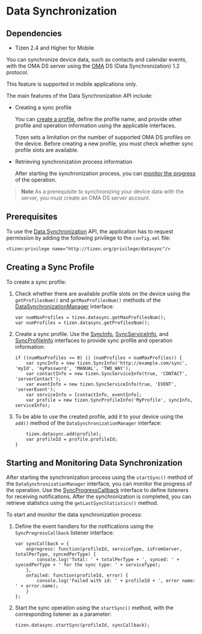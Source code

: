 # Data Synchronization

## Dependencies

- Tizen 2.4 and Higher for Mobile

You can synchronize device data, such as contacts and calendar events, with the OMA DS server using the [OMA](http://openmobilealliance.org/) DS (Data Synchronization) 1.2 protocol.

This feature is supported in mobile applications only.

The main features of the Data Synchronization API include:

- Creating a sync profile   

  You can [create a profile](./personal/sync-w.md#Creating_Sync_Profile), define the profile name, and provide other profile and operation information using the applicable interfaces.

  Tizen sets a limitation on the number of supported OMA DS profiles on the device. Before creating a new profile, you must check whether sync profile slots are available.

- Retrieving synchronization process information   

  After starting the synchronization process, you can [monitor the progress](./personal/sync-w.md#Starting_Sync) of the operation.

> **Note**
> As a prerequisite to synchronizing your device data with the server, you must create an OMA DS server account.

## Prerequisites

To use the [Data Synchronization](../../../../org.tizen.web.apireference/html/device_api/mobile/tizen/datasync.html) API, the application has to request permission by adding the following privilege to the `config.xml` file:

```
<tizen:privilege name="http://tizen.org/privilege/datasync"/>
```

## Creating a Sync Profile

To create a sync profile:

1. Check whether there are available profile slots on the device using the `getProfilesNum()` and `getMaxProfilesNum()` methods of the [DataSynchronizationManager](../../../../org.tizen.web.apireference/html/device_api/mobile/tizen/datasync.html#DataSynchronizationManager) interface:

   ```
   var numMaxProfiles = tizen.datasync.getMaxProfilesNum();
   var numProfiles = tizen.datasync.getProfilesNum();
   ```

2. Create a sync profile. Use the [SyncInfo](../../../../org.tizen.web.apireference/html/device_api/mobile/tizen/datasync.html#SyncInfo), [SyncServiceInfo](../../../../org.tizen.web.apireference/html/device_api/mobile/tizen/datasync.html#SyncServiceInfo), and [SyncProfileInfo](../../../../org.tizen.web.apireference/html/device_api/mobile/tizen/datasync.html#SyncProfileInfo) interfaces to provide sync profile and operation information:

   ```
   if ((numMaxProfiles <= 0) || (numProfiles < numMaxProfiles)) {
       var syncInfo = new tizen.SyncInfo('http://example.com/sync', 'myId', 'myPassword', 'MANUAL', 'TWO_WAY');
       var contactInfo = new tizen.SyncServiceInfo(true, 'CONTACT', 'serverContact');
       var eventInfo = new tizen.SyncServiceInfo(true, 'EVENT', 'serverEvent');
       var serviceInfo = [contactInfo, eventInfo];
       var profile = new tizen.SyncProfileInfo('MyProfile', syncInfo, serviceInfo);
   ```

3. To be able to use the created profile, add it to your device using the `add()` method of the `DataSynchronizationManager` interface:

   ```
       tizen.datasync.add(profile);
       var profileId = profile.profileId;
   }
   ```

## Starting and Monitoring Data Synchronization

After starting the synchronization process using the `startSync()` method of the `DataSynchronizationManager` interface, you can monitor the progress of the operation. Use the [SyncProgressCallback](../../../../org.tizen.web.apireference/html/device_api/mobile/tizen/datasync.html#SyncProgressCallback) interface to define listeners for receiving notifications. After the synchronization is completed, you can retrieve statistics using the `getLastSyncStatistics()` method.

To start and monitor the data synchronization process:

1. Define the event handlers for the notifications using the `SyncProgressCallback` listener interface:

   ```
   var syncCallback = {
       onprogress: function(profileId, serviceType, isFromServer, totalPerType, syncedPerType) {
           console.log('Total: ' + totalPerType + ', synced: ' + syncedPerType + ' for the sync type: ' + serviceType);
       },
       onfailed: function(profileId, error) {
           console.log('Failed with id: ' + profileId + ', error name: ' + error.name);
       }
   };
   ```

2. Start the sync operation using the `startSync()` method, with the corresponding listener as a parameter:

   ```
   tizen.datasync.startSync(profileId, syncCallback);
   ```